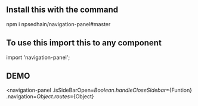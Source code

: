 ## Install this with the command 

npm i npsedhain/navigation-panel#master

## To use this import this to any component

import 'navigation-panel';

## DEMO 

<navigation-panel
  .isSideBarOpen=${Boolean}
  .handleCloseSidebar=${Funtion}
  .navigation=${Object}
  .routes=${Object}
></navigation-panel>